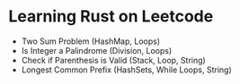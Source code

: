 # Learning Rust on Leetcode

- Two Sum Problem (HashMap, Loops)
- Is Integer a Palindrome (Division, Loops)
- Check if Parenthesis is Valid (Stack, Loop, String)
- Longest Common Prefix (HashSets, While Loops, String)
